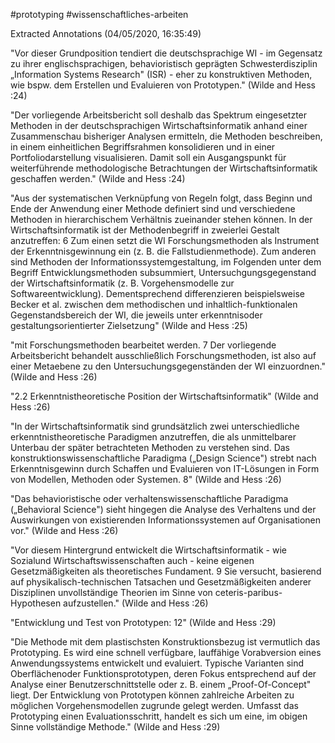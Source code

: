 #prototyping #wissenschaftliches-arbeiten 

Extracted Annotations (04/05/2020, 16:35:49)

"Vor dieser Grundposition tendiert die deutschsprachige WI - im Gegensatz zu ihrer englischsprachigen, behavioristisch geprägten Schwesterdisziplin „Information Systems Research" (ISR) - eher zu konstruktiven Methoden, wie bspw. dem Erstellen und Evaluieren von Prototypen." (Wilde and Hess :24)

"Der vorliegende Arbeitsbericht soll deshalb das Spektrum eingesetzter Methoden in der deutschsprachigen Wirtschaftsinformatik anhand einer Zusammenschau bisheriger Analysen ermitteln, die Methoden beschreiben, in einem einheitlichen Begriffsrahmen konsolidieren und in einer Portfoliodarstellung visualisieren. Damit soll ein Ausgangspunkt für weiterführende methodologische Betrachtungen der Wirtschaftsinformatik geschaffen werden." (Wilde and Hess :24)

"Aus der systematischen Verknüpfung von Regeln folgt, dass Beginn und Ende der Anwendung einer Methode definiert sind und verschiedene Methoden in hierarchischem Verhältnis zueinander stehen können. In der Wirtschaftsinformatik ist der Methodenbegriff in zweierlei Gestalt anzutreffen: 6 Zum einen setzt die WI Forschungsmethoden als Instrument der Erkenntnisgewinnung ein (z. B. die Fallstudienmethode). Zum anderen sind Methoden der Informationssystemgestaltung, im Folgenden unter dem Begriff Entwicklungsmethoden subsummiert, Untersuchgungsgegenstand der Wirtschaftsinformatik (z. B. Vorgehensmodelle zur Softwareentwicklung). Dementsprechend differenzieren beispielsweise Becker et al. zwischen dem methodischen und inhaltlich-funktionalen Gegenstandsbereich der WI, die jeweils unter erkenntnisoder gestaltungsorientierter Zielsetzung" (Wilde and Hess :25)

"mit Forschungsmethoden bearbeitet werden. 7 Der vorliegende Arbeitsbericht behandelt ausschließlich Forschungsmethoden, ist also auf einer Metaebene zu den Untersuchungsgegenständen der WI einzuordnen." (Wilde and Hess :26)

"2.2 Erkenntnistheoretische Position der Wirtschaftsinformatik" (Wilde and Hess :26)

"In der Wirtschaftsinformatik sind grundsätzlich zwei unterschiedliche erkenntnistheoretische Paradigmen anzutreffen, die als unmittelbarer Unterbau der später betrachteten Methoden zu verstehen sind. Das konstruktionswissenschaftliche Paradigma („Design Science") strebt nach Erkenntnisgewinn durch Schaffen und Evaluieren von IT-Lösungen in Form von Modellen, Methoden oder Systemen. 8" (Wilde and Hess :26)

"Das behavioristische oder verhaltenswissenschaftliche Paradigma („Behavioral Science") sieht hingegen die Analyse des Verhaltens und der Auswirkungen von existierenden Informationssystemen auf Organisationen vor." (Wilde and Hess :26)

"Vor diesem Hintergrund entwickelt die Wirtschaftsinformatik - wie Sozialund Wirtschaftswissenschaften auch - keine eigenen Gesetzmäßigkeiten als theoretisches Fundament. 9 Sie versucht, basierend auf physikalisch-technischen Tatsachen und Gesetzmäßigkeiten anderer Disziplinen unvollständige Theorien im Sinne von ceteris-paribus-Hypothesen aufzustellen." (Wilde and Hess :26)

"Entwicklung und Test von Prototypen: 12" (Wilde and Hess :29)

"Die Methode mit dem plastischsten Konstruktionsbezug ist vermutlich das Prototyping. Es wird eine schnell verfügbare, lauffähige Vorabversion eines Anwendungssystems entwickelt und evaluiert. Typische Varianten sind Oberflächenoder Funktionsprototypen, deren Fokus entsprechend auf der Analyse einer Benutzerschnittstelle oder z. B. einem „Proof-Of-Concept" liegt. Der Entwicklung von Prototypen können zahlreiche Arbeiten zu möglichen Vorgehensmodellen zugrunde gelegt werden. Umfasst das Prototyping einen Evaluationsschritt, handelt es sich um eine, im obigen Sinne vollständige Methode." (Wilde and Hess :29)